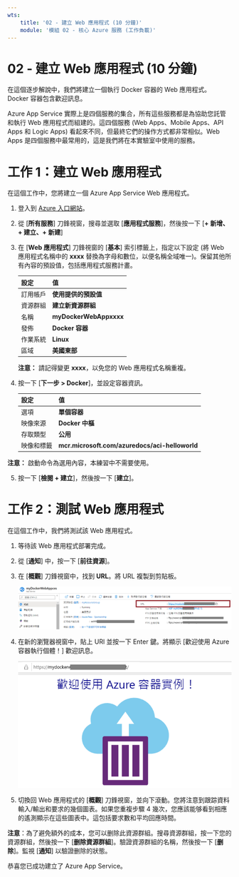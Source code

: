 ```yaml
---
wts:
    title: '02 - 建立 Web 應用程式 (10 分鐘)'
    module: '模組 02 - 核心 Azure 服務 (工作負載)'
---
```

# 02 - 建立 Web 應用程式 (10 分鐘)

在這個逐步解說中，我們將建立一個執行 Docker 容器的 Web 應用程式。Docker 容器包含歡迎訊息。 

Azure App Service 實際上是四個服務的集合，所有這些服務都是為協助您託管和執行 Web 應用程式而組建的。這四個服務 (Web Apps、Mobile Apps、API Apps 和 Logic Apps) 看起來不同，但最終它們的操作方式都非常相似。Web Apps 是四個服務中最常用的，這是我們將在本實驗室中使用的服務。

# 工作 1：建立 Web 應用程式 

在這個工作中，您將建立一個 Azure App Service Web 應用程式。 

1. 登入到 [Azure 入口網站](http://portal.azure.com/)。 

2. 從 [**所有服務**] 刀鋒視窗，搜尋並選取 [**應用程式服務**]，然後按一下 [**+ 新增、+ 建立、+ 新建**]

3. 在 [**Web 應用程式**] 刀鋒視窗的 [**基本**] 索引標籤上，指定以下設定 (將 Web 應用程式名稱中的 **xxxx** 替換為字母和數位，以便名稱全域唯一)。保留其他所有內容的預設值，包括應用程式服務計畫。 

    | 設定 | 值 |
    | -- | -- |
    | 訂用帳戶 | **使用提供的預設值** |
    | 資源群組 | **建立新資源群組**|
    | 名稱 | **myDockerWebAppxxxx** |
    | 發佈 | **Docker 容器** |
    | 作業系統 | **Linux** |
    | 區域 | **美國東部** |
    
    **注意：** 請記得變更 **xxxx**，以免您的 Web 應用程式名稱重複。

4. 按一下 [**下一步 > Docker**]，並設定容器資訊。  

    | 設定 | 值 |
    | -- | -- |
    | 選項 | **單個容器** |
    | 映像來源 | **Docker 中樞** |
    | 存取類型 | **公用** |
    | 映像和標籤 | **mcr.microsoft.com/azuredocs/aci-helloworld** |
    
 **注意：** 啟動命令為選用內容，本練習中不需要使用。

5. 按一下 [**檢閱 + 建立**]，然後按一下 [**建立**]。 

# 工作 2：測試 Web 應用程式

在這個工作中，我們將測試該 Web 應用程式。

1. 等待該 Web 應用程式部署完成。

2. 從 [**通知**] 中，按一下 [**前往資源**]。 

3. 在 [**概觀**] 刀鋒視窗中，找到 **URL**。將 URL 複製到剪貼板。

    ![Web 應用程式屬性刀鋒視窗的熒幕擷取畫面。URL 被醒目提示。](../images/0801.png)

4. 在新的瀏覽器視窗中，貼上 URl 並按一下 Enter 鍵。將顯示 [歡迎使用 Azure 容器執行個體！] 歡迎訊息。

    ![[歡迎使用 Azure 容器執行個體] 頁面的熒幕擷取畫面。](../images/0802.png)

5. 切換回 Web 應用程式的 [**概觀**] 刀鋒視窗，並向下滾動。您將注意到跟踪資料輸入/輸出和要求的幾個圖表。如果您重複步驟 4 幾次，您應該能够看到相應的遙測顯示在這些圖表中。這包括要求數和平均回應時間。 

**注意**：為了避免額外的成本，您可以删除此資源群組。搜尋資源群組，按一下您的資源群組，然後按一下 [**删除資源群組**]。驗證資源群組的名稱，然後按一下 [**删除**]。監視 [**通知**] 以驗證删除的狀態。

恭喜您已成功建立了 Azure App Service。
